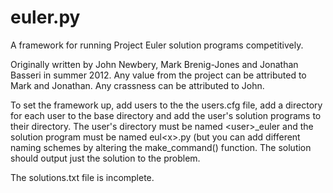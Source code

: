 euler.py
========

A framework for running Project Euler solution programs competitively.

Originally written by John Newbery, Mark Brenig-Jones and Jonathan Basseri in summer 2012. Any value from the project can be attributed to Mark and Jonathan. Any crassness can be attributed to John.

To set the framework up, add users to the the users.cfg file, add a directory for each user to the base directory and add the user's solution programs to their directory. The user's directory must be named &lt;user&gt;_euler and the solution program must be named eul&lt;x&gt;.py (but you can add different naming schemes by altering the make_command() function. The solution should output just the solution to the problem.

The solutions.txt file is incomplete.